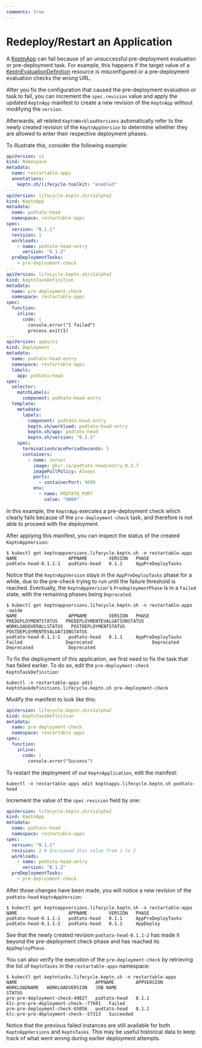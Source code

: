 ```yaml
---
comments: true
---
```


# Redeploy/Restart an Application

A [KeptnApp](../reference/crd-reference/app.md) can fail
because of an unsuccessful pre-deployment evaluation
or pre-deployment task.
For example, this happens if the target value of a
[KeptnEvaluationDefinition](../reference/crd-reference/evaluationdefinition.md)
resource is misconfigured
or a pre-deployment evaluation checks the wrong URL.

After you fix the configuration
that caused the pre-deployment evaluation or task to fail,
you can increment the `spec.revision` value
and apply the updated `KeptnApp` manifest
to create a new revision of the `KeptnApp`
without modifying the `version`.

Afterwards, all related `KeptnWorkloadVersions`
automatically refer to the newly created revision of the `KeptnAppVersion`
to determine whether they are allowed
to enter their respective deployment phases.

To illustrate this, consider the following example:

```yaml
apiVersion: v1
kind: Namespace
metadata:
  name: restartable-apps
  annotations:
    keptn.sh/lifecycle-toolkit: "enabled"
---
apiVersion: lifecycle.keptn.sh/v1alpha2
kind: KeptnApp
metadata:
  name: podtato-head
  namespace: restartable-apps
spec:
  version: "0.1.1"
  revision: 1
  workloads:
    - name: podtato-head-entry
      version: "0.1.2"
  preDeploymentTasks:
    - pre-deployment-check
---
apiVersion: lifecycle.keptn.sh/v1alpha2
kind: KeptnTaskDefinition
metadata:
  name: pre-deployment-check
  namespace: restartable-apps
spec:
  function:
    inline:
      code: |
        console.error("I failed")
        process.exit(1)
---
apiVersion: apps/v1
kind: Deployment
metadata:
  name: podtato-head-entry
  namespace: restartable-apps
  labels:
    app: podtato-head
spec:
  selector:
    matchLabels:
      component: podtato-head-entry
  template:
    metadata:
      labels:
        component: podtato-head-entry
        keptn.sh/workload: podtato-head-entry
        keptn.sh/app: podtato-head
        keptn.sh/version: "0.1.2"
    spec:
      terminationGracePeriodSeconds: 5
      containers:
        - name: server
          image: ghcr.io/podtato-head/entry:0.2.7
          imagePullPolicy: Always
          ports:
            - containerPort: 9000
          env:
            - name: PODTATO_PORT
              value: "9000"
```

In this example, the `KeptnApp` executes a pre-deployment check
which clearly fails because of the `pre-deployment-check` task,
and therefore is not able to proceed with the deployment.

After applying this manifest,
you can inspect the status of the created `KeptnAppVersion`:

```shell
$ kubectl get keptnappversions.lifecycle.keptn.sh -n restartable-apps
NAME                   APPNAME        VERSION   PHASE
podtato-head-0.1.1-1   podtato-head   0.1.1     AppPreDeployTasks
```

Notice that the `KeptnAppVersion` stays
in the `AppPreDeployTasks` phase for a while,
due to the pre-check trying to run
until the failure threshold is reached.
Eventually, the `KeptnAppVersion`'s `PredeploymentPhase`
is in a `Failed` state, with the remaining phases being `Deprecated`.

<!-- markdownlint-disable MD013 -->
```shell
$ kubectl get keptnappversions.lifecycle.keptn.sh -n restartable-apps -owide
NAME                   APPNAME        VERSION   PHASE               PREDEPLOYMENTSTATUS   PREDEPLOYMENTEVALUATIONSTATUS   WORKLOADOVERALLSTATUS   POSTDEPLOYMENTSTATUS   POSTDEPLOYMENTEVALUATIONSTATUS
podtato-head-0.1.1-1   podtato-head   0.1.1     AppPreDeployTasks   Failed                Deprecated                      Deprecated              Deprecated             Deprecated
```
<!-- markdownlint-enable MD013 -->

To fix the deployment of this application,
we first need to fix the task that has failed earlier.
To do so, edit the `pre-deployment-check` `KeptnTaskDefinition`:

```shell
kubectl -n restartable-apps edit keptntaskdefinitions.lifecycle.keptn.sh pre-deployment-check
```

Modify the manifest to look like this:

```yaml
apiVersion: lifecycle.keptn.sh/v1alpha2
kind: KeptnTaskDefinition
metadata:
  name: pre-deployment-check
  namespace: restartable-apps
spec:
  function:
    inline:
      code: |
        console.error("Success")
```

To restart the deployment of our `KeptnApplication`,
edit the manifest:

```shell
kubectl -n restartable-apps edit keptnapps.lifecycle.keptn.sh podtato-head
```

Increment the value of the `spec.revision` field by one:

```yaml
apiVersion: lifecycle.keptn.sh/v1alpha2
kind: KeptnApp
metadata:
  name: podtato-head
  namespace: restartable-apps
spec:
  version: "0.1.1"
  revision: 2 # Increased this value from 1 to 2
  workloads:
    - name: podtato-head-entry
      version: "0.1.2"
  preDeploymentTasks:
    - pre-deployment-check
```

After those changes have been made,
you will notice a new revision of the `podtato-head` `KeptnAppVersion`:

```shell
$ kubectl get keptnappversions.lifecycle.keptn.sh -n restartable-apps       
NAME                   APPNAME        VERSION   PHASE
podtato-head-0.1.1-1   podtato-head   0.1.1     AppPreDeployTasks
podtato-head-0.1.1-2   podtato-head   0.1.1     AppDeploy
```

See that the newly created revision `podtato-head-0.1.1-2`
has made it beyond the pre-deployment check phase
and has reached its `AppDeployPhase`.

You can also verify the execution of the `pre-deployment-check`
by retrieving the list of `KeptnTasks` in
the `restartable-apps` namespace:

<!-- markdownlint-disable MD013 -->
```shell
$ kubectl get keptntasks.lifecycle.keptn.sh -n restartable-apps
NAME                             APPNAME        APPVERSION   WORKLOADNAME   WORKLOADVERSION   JOB NAME                              STATUS
pre-pre-deployment-check-49827   podtato-head   0.1.1                                         klc-pre-pre-deployment-check--77601   Failed
pre-pre-deployment-check-65056   podtato-head   0.1.1                                         klc-pre-pre-deployment-check--57313   Succeeded
```
<!-- markdownlint-enable MD013 -->

Notice that the previous failed instances are still available
for both `KeptnAppVersions` and `KeptnTasks`.
This may be useful historical data to keep track of
what went wrong during earlier deployment attempts.
